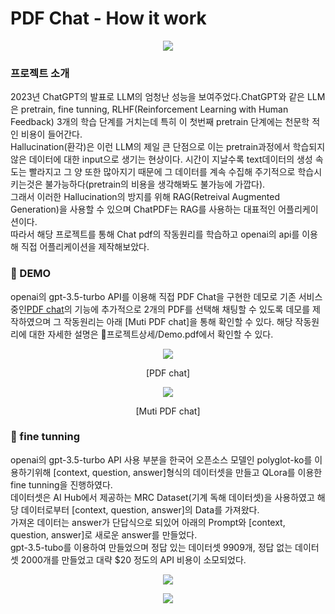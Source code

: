 # PDF Chat - How it work
<p align="center">
<img src="https://github.com/skkumin/pdfchat/assets/98961173/92a4d682-c22b-485d-a427-caa72fb08824">
</p>

### 프로젝트 소개
2023년 ChatGPT의 발표로 LLM의 엄청난 성능을 보여주었다.ChatGPT와 같은 LLM은 pretrain, fine tunning, RLHF(Reinforcement Learning with Human Feedback) 3개의 학습 단계를 거치는데 특히 이 첫번째 pretrain 단계에는 천문학 적인 비용이 들어간다.  
Hallucination(환각)은 이런 LLM의 제일 큰 단점으로 이는 pretrain과정에서 학습되지 않은 데이터에 대한 input으로 생기는 현상이다. 시간이 지날수록 text데이터의 생성 속도는 빨라지고 그 양 또한 많아지기 때문에 그 데이터를 계속 수집해 주기적으로 학습시키는것은 불가능하다(pretrain의 비용을 생각해봐도 불가능에 가깝다).  
그래서 이러한 Hallucination의 방지를 위해 RAG(Retreival Augmented Generation)을 사용할 수 있으며 ChatPDF는 RAG를 사용하는 대표적인 어플리케이션이다.  
따라서 해당 프로젝트를 통해 Chat pdf의 작동원리를 학습하고 openai의 api를 이용해 직접 어플리케이션을 제작해보았다.  

### 📂 DEMO

openai의 gpt-3.5-turbo API를 이용해 직접 PDF Chat을 구현한 데모로 기존 서비스 중인[PDF chat](https://www.chatpdf.com/?via=rickt1)의 기능에 추가적으로 2개의 PDF를 선택해 채팅할 수 있도록 데모를 제작하였으며 그 작동원리는 아래 [Muti PDF chat]을 통해 확인할 수 있다.
해당 작동원리에 대한 자세한 설명은 📂프로젝트상세/Demo.pdf에서 확인할 수 있다.

<p align="center">
<img src="https://github.com/skkumin/pdfchat/assets/98961173/4e253ba2-112e-421f-a7dc-dce5279ddc7e">
</p>
<p align="center">
[PDF chat]
</p>
<p align="center">
<img src="https://github.com/skkumin/pdfchat/assets/98961173/03c2eb3b-a761-4358-bb92-6b6b6b37a633">
</p>
<p align="center">
[Muti PDF chat]
</p>

### 📂 fine tunning

openai의 gpt-3.5-turbo API 사용 부분을 한국어 오픈소스 모델인 polyglot-ko를 이용하기위해 [context, question, answer]형식의 데이터셋을 만들고 QLora를 이용한 fine tunning을 진행하였다.  
데이터셋은 AI Hub에서 제공하는 MRC Dataset(기계 독해 데이터셋)을 사용하였고 해당 데이터로부터 [context, question, answer]의 Data를 가져왔다.  
가져온 데이터는 answer가 단답식으로 되있어 아래의 Prompt와 [context, question, answer]로 새로운 answer를 만들었다.  
gpt-3.5-tubo를 이용하여 만들었으며 정답 있는 데이터셋 9909개, 정답 없는 데이터셋 2000개를 만들었고 대략 $20 정도의 API 비용이 소모되었다.  
<p align="center">
<img src="https://github.com/skkumin/pdfchat/assets/98961173/87e3065f-2f67-4659-bef5-b20f14e460dd">
</p>
<p align="center">
<img src="https://github.com/skkumin/pdfchat/assets/98961173/7ae8fa9c-7260-4459-a020-b8e0b63b99b2">
</p>



